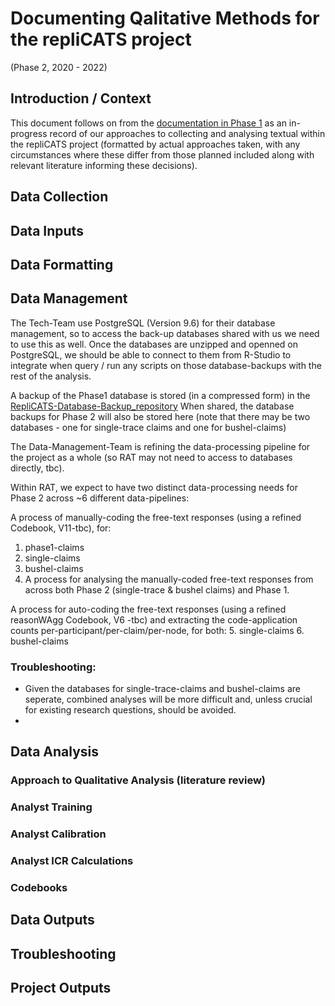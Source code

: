 # Documenting Qalitative Methods for the repliCATS project
(Phase 2, 2020 - 2022)

## Introduction / Context
This document follows on from the [documentation in Phase 1](https://docs.google.com/document/d/1TFhaIv8YKr9xwT5fN_R3SKfFPBTzax5P/edit#) as an in-progress record of our approaches to collecting and analysing textual within the repliCATS project (formatted by actual approaches taken, with any circumstances where these differ from those planned included along with relevant literature informing these decisions).

## Data Collection
## Data Inputs
## Data Formatting
## Data Management
The Tech-Team use PostgreSQL (Version 9.6) for their database management, so to access the back-up databases shared with us we need to use this as well. Once the databases are unzipped and openned on PostgreSQL, we should be able to connect to them from R-Studio to integrate when query / run any scripts on those database-backups with the rest of the analysis. 

A backup of the Phase1 database is stored (in a compressed form) in the [RepliCATS-Database-Backup_repository](https://github.com/metamelb-repliCATS/RepliCATS-Database-Backup) 
When shared, the database backups for Phase 2 will also be stored here (note that there may be two databases - one for single-trace claims and one for bushel-claims)

The Data-Management-Team is refining the data-processing pipeline for the project as a whole (so RAT may not need to access to databases directly, tbc). 

Within RAT, we expect to have two distinct data-processing needs for Phase 2 across ~6 different data-pipelines: 

A process of manually-coding the free-text responses  (using a refined Codebook, V11-tbc), for: 
1. phase1-claims
2. single-claims
3. bushel-claims
4. A process for analysing the manually-coded free-text responses from across both Phase 2 (single-trace & bushel claims) and Phase 1. 

A process for auto-coding the free-text responses (using a refined reasonWAgg Codebook, V6 -tbc) and extracting the code-application counts per-participant/per-claim/per-node, for both:
5. single-claims 
6. bushel-claims

### Troubleshooting:
- Given the databases for single-trace-claims and bushel-claims are seperate, combined analyses will be more difficult and, unless crucial for existing research questions, should be avoided.  
- 

## Data Analysis
### Approach to Qualitative Analysis (literature review)
### Analyst Training
### Analyst Calibration
### Analyst ICR Calculations
### Codebooks
## Data Outputs
## Troubleshooting
## Project Outputs
